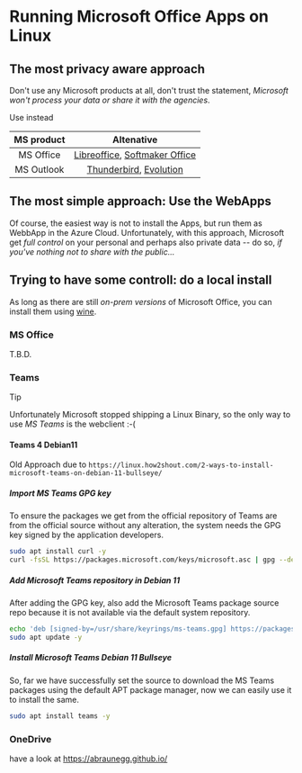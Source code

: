 # Running Microsoft Office Apps on Linux
## The most privacy aware approach
Don't use any Microsoft products at all, don't trust the statement, _Microsoft won't process your data or share it with the agencies_.

Use instead
 
| MS product |                                               Altenative                                               |
| :--------: | :----------------------------------------------------------------------------------------------------: |
| MS Office  | [Libreoffice](www.libreoffice.org), [Softmaker Office](https://softmaker.de/produkte/softmaker-office) |
| MS Outlook |    [Thunderbird](https://www.thunderbird.net/), [Evolution](https://wiki.gnome.org/Apps/Evolution)     |
 
## The most simple approach: Use the WebApps
Of course, the easiest way is not to install the Apps, but run them as WebbApp in the Azure Cloud. Unfortunately, with this approach, Microsoft get *full control* on your personal and perhaps also private data -- do so, _if you've nothing not to share with the public..._ 

## Trying to have some controll: do a local install
As long as there are still _on-prem versions_ of Microsoft Office, you can install them using [wine](https://www.winehq.org/).

### MS Office

T.B.D.

### Teams

> [!TIP]
> Unfortunately Microsoft stopped shipping a Linux Binary, so the only way to use *MS Teams* is the webclient :-(

#### Teams 4 Debian11

Old Approach due to `https://linux.how2shout.com/2-ways-to-install-microsoft-teams-on-debian-11-bullseye/`

##### Import MS Teams GPG key

To ensure the packages we get from the official repository of Teams are from the official source without any alteration, the system needs the GPG key signed by the application developers.

```bash
sudo apt install curl -y
curl -fsSL https://packages.microsoft.com/keys/microsoft.asc | gpg --dearmor | sudo tee /usr/share/keyrings/ms-teams.gpg > /dev/null
```

##### Add Microsoft Teams repository in Debian 11

After adding the GPG key, also add the Microsoft Teams package source repo because it is not available via the default system repository.

```bash
echo 'deb [signed-by=/usr/share/keyrings/ms-teams.gpg] https://packages.microsoft.com/repos/ms-teams stable main' | sudo tee /etc/apt/sources.list.d/ms-teams.list
sudo apt update -y
```

##### Install Microsoft Teams Debian 11 Bullseye

So, far we have successfully set the source to download the MS Teams packages using the default APT package manager, now we can easily use it to install the same.

```bash
sudo apt install teams -y
```

### OneDrive

have a look at https://abraunegg.github.io/

